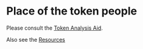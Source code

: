 # Place of the token people

Please consult the [Token Analysis Aid](Token%20Analysis%20Aid.md).

Also see the [Resources](Resources.md)


